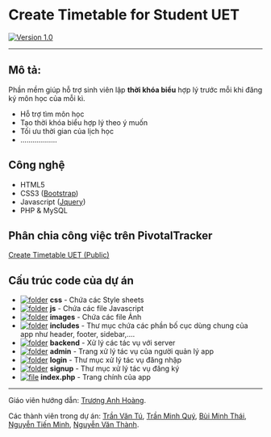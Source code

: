 # Create Timetable for Student UET
[![Version 1.0](https://cloud.githubusercontent.com/assets/7255177/6105580/4a973aa8-b08b-11e4-9aae-d0e00d9e6a27.jpg)](#mô-tả)

***
## Mô tả:
Phần mềm giúp hỗ trợ sinh viên lập **thời khóa biểu** hợp lý trước mỗi khi đăng ký môn học của mỗi kì.
* Hỗ trợ tìm môn học
* Tạo thời khóa biểu hợp lý theo ý muốn
* Tối ưu thời gian của lịch học
* ..................

## Công nghệ
* HTML5
* CSS3 ([Bootstrap](http://getbootstrap.com))
* Javascript ([Jquery](//jquery.com))
* PHP & MySQL

## Phân chia công việc trên PivotalTracker
[Create Timetable UET (Public)](https://www.pivotaltracker.com/n/projects/1266230)

## Cấu trúc code của dự án
* [![folder](https://cloud.githubusercontent.com/assets/7255177/6881694/81129276-d59d-11e4-8bef-20babdca8aee.png)](#) **css** - Chứa các Style sheets
* [![folder](https://cloud.githubusercontent.com/assets/7255177/6881694/81129276-d59d-11e4-8bef-20babdca8aee.png)](#) **js** - Chứa các file Javascript
* [![folder](https://cloud.githubusercontent.com/assets/7255177/6881694/81129276-d59d-11e4-8bef-20babdca8aee.png)](#) **images** - Chứa các file Ảnh
* [![folder](https://cloud.githubusercontent.com/assets/7255177/6881694/81129276-d59d-11e4-8bef-20babdca8aee.png)](#) **includes** - Thư mục chứa các phần bố cục dùng chung của app như header, footer, sidebar,....
* [![folder](https://cloud.githubusercontent.com/assets/7255177/6881694/81129276-d59d-11e4-8bef-20babdca8aee.png)](#) **backend** - Xử lý các tác vụ với server
* [![folder](https://cloud.githubusercontent.com/assets/7255177/6881694/81129276-d59d-11e4-8bef-20babdca8aee.png)](#) **admin** - Trang xử lý tác vụ của người quản lý app
* [![folder](https://cloud.githubusercontent.com/assets/7255177/6881694/81129276-d59d-11e4-8bef-20babdca8aee.png)](#) **login** - Thư mục xử lý tác vụ đăng nhập
* [![folder](https://cloud.githubusercontent.com/assets/7255177/6881694/81129276-d59d-11e4-8bef-20babdca8aee.png)](#) **signup** - Thư mục xử lý tác vụ đăng ký</li>
* [![file](https://cloud.githubusercontent.com/assets/7255177/6881740/eea24e98-d59e-11e4-9ff8-b4bbf55f4c5c.png)](#) **index.php** - Trang chính của app

***
Giáo viên hướng dẫn: [Trương Anh Hoàng](https://github.com/truonganhhoang).

Các thành viên trong dự án: [Trần Văn Tú](https://github.com/tutv95), [Trần Minh Quý](https://github.com/quytm), [Bùi Minh Thái](https://github.com/thaibm), [Nguyễn Tiến Minh](https://github.com/minhnt58), [Nguyễn Văn Thành](https://github.com/thanhnv58).
